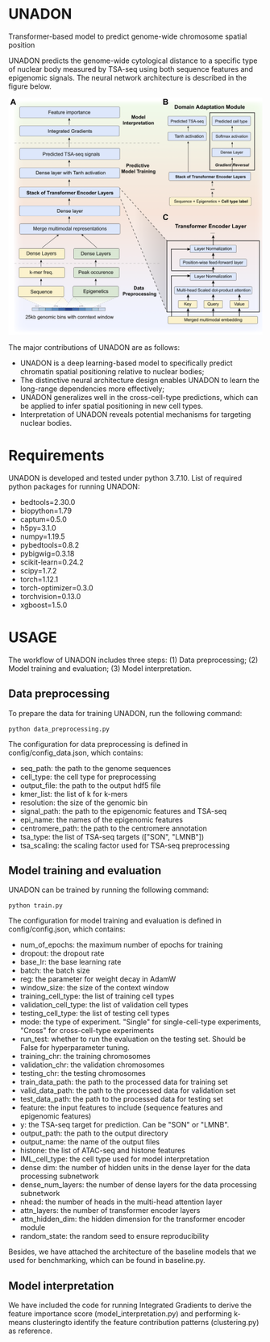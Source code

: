 ﻿# UNADON
Transformer-based model to predict genome-wide chromosome spatial position

UNADON predicts the genome-wide cytological distance to a specific type of nuclear body measured by TSA-seq using both sequence features and epigenomic signals. The neural network architecture is described in the figure below.

![The overall architecture of UNADON](https://github.com/ma-compbio/UNADON/blob/main/Figure%201%20.png)

The major contributions of UNADON are as follows:
 -  UNADON is a deep learning-based model to specifically predict chromatin spatial positioning relative to nuclear bodies;
 -  The distinctive neural architecture design enables UNADON to learn the long-range dependencies more effectively;
 -  UNADON generalizes well in the cross-cell-type predictions, which can be applied to infer spatial positioning in new cell types.
 -  Interpretation of UNADON reveals potential mechanisms for targeting nuclear bodies.

# Requirements
UNADON is developed and tested under python 3.7.10.
List of required python packages for running UNADON:

 - bedtools=2.30.0
 - biopython=1.79
 - captum=0.5.0
 - h5py=3.1.0
 - numpy=1.19.5
 - pybedtools=0.8.2
 - pybigwig=0.3.18
 - scikit-learn=0.24.2
 - scipy=1.7.2
 - torch=1.12.1
 - torch-optimizer=0.3.0
 - torchvision=0.13.0
 - xgboost=1.5.0


# USAGE

The workflow of UNADON includes three steps: (1) Data preprocessing; (2) Model training and evaluation; (3) Model interpretation.

## Data preprocessing

To prepare the data for training UNADON, run the following command:

    python data_preprocessing.py

The configuration for data preprocessing is defined in config/config_data.json, which contains:

 - seq_path: the path to the genome sequences 
 - cell_type: the cell type for preprocessing
 - output_file: the path to the output hdf5 file
 - kmer_list: the list of k for k-mers
 - resolution: the size of the genomic bin
 - signal_path: the path to the epigenomic features and TSA-seq
 - epi_name: the names of the epigenomic features
 - centromere_path: the path to the centromere annotation
 - tsa_type: the list of TSA-seq targets (["SON", "LMNB"])
 - tsa_scaling: the scaling factor used for TSA-seq preprocessing


## Model training and evaluation

UNADON can be trained by running the following command:

    python train.py

The configuration for model training and evaluation is defined in config/config.json, which contains:

 - num_of_epochs: the maximum number of epochs for training
 - dropout: the dropout rate
 - base_lr: the base learning rate
 - batch: the batch size
 - reg: the parameter for weight decay in AdamW
 - window_size: the size of the context window
 - training_cell_type: the list of training cell types
 - validation_cell_type: the list of validation cell types
 - testing_cell_type: the list of testing cell types
 - mode: the type of experiment. "Single" for single-cell-type experiments, "Cross" for cross-cell-type experiments
 - run_test: whether to run the evaluation on the testing set. Should be False for hyperparameter tuning.
 - training_chr: the training chromosomes
 - validation_chr: the validation chromosomes
 - testing_chr: the testing chromosomes
 - train_data_path: the path to the processed data for training set
 - valid_data_path: the path to the processed data for validation set
 - test_data_path: the path to the processed data for testing set
 - feature: the input features to include (sequence features and epigenomic features)
 - y: the TSA-seq target  for prediction. Can be "SON" or "LMNB".
 - output_path: the path to the output directory
 - output_name: the name of the output files
 - histone: the list of ATAC-seq and histone features 
 - IML_cell_type: the cell type used for model interpretation
 - dense dim: the number of hidden units in the dense layer for the data processing subnetwork
 - dense_num_layers: the number of dense layers for the data processing subnetwork
 - nhead: the number of heads in the multi-head attention layer
 - attn_layers: the number of transformer encoder layers
 - attn_hidden_dim: the hidden dimension for the transformer encoder module
 - random_state: the random seed to ensure reproducibility
        

Besides, we have attached the architecture of the baseline models that we used for benchmarking, which can be found in baseline.py.

## Model interpretation

We have included the code for running Integrated Gradients to derive the feature importance score (model_interpretation.py) and performing k-means clusteringto identify the feature contribution patterns  (clustering.py)  as reference. 

